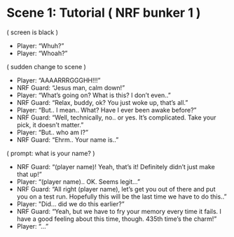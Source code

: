 Scene 1: Tutorial ( NRF bunker 1 )
=====

( screen is black )

- Player:
  “Whuh?”
- Player:
  “Whoah?”

( sudden change to scene )

- Player:
  “AAAARRRGGGHH!!!”
- NRF Guard:
  “Jesus man, calm down!”
- Player:
  “What’s going on? What is this? I don’t even..”
- NRF Guard:
  “Relax, buddy, ok? You just woke up, that’s all.”
- Player:
  “But.. I mean.. What? Have I ever been awake before?”
- NRF Guard:
  “Well, technically, no.. or yes. It’s complicated. Take your pick, it doesn’t matter.”
- Player:
  “But.. who am I?”
- NRF Guard:
  “Ehrm.. Your name is..”

( prompt: what is your name? )

- NRF Guard:
  “(player name)! Yeah, that’s it! Definitely didn’t just make that up!”
- Player:
  “(player name).. OK. Seems legit...”
- NRF Guard:
  “All right (player name), let’s get you out of there and put you on a test run. Hopefully this will be the last time we have to do this..”
- Player:
  "Did... did we do this earlier?”
- NRF Guard:
  “Yeah, but we have to fry your memory every time it fails. I have a good feeling about this time, though. 435th time’s the charm!”
- Player:
  “...”
